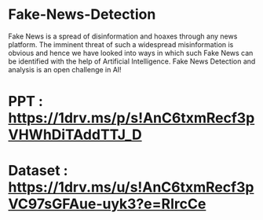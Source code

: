 # Fake-News-Detection

Fake News is a spread of disinformation and hoaxes through any news platform. The imminent threat of such a widespread misinformation is obvious and hence we have looked into ways in which such Fake News can be identified with the help of Artificial Intelligence. Fake News Detection and analysis is an open challenge in AI!

# PPT : https://1drv.ms/p/s!AnC6txmRecf3pVHWhDiTAddTTJ_D

# Dataset : https://1drv.ms/u/s!AnC6txmRecf3pVC97sGFAue-uyk3?e=RIrcCe
